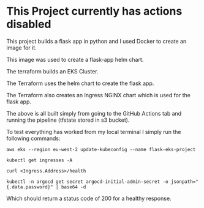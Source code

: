 # **This Project currently has actions disabled**

This project builds a flask app in python and I used Docker to create an image for it.

This image was used to create a flask-app helm chart.

The terraform builds an EKS Cluster.

The Terraform uses the helm chart to create the flask app.

The Terraform also creates an Ingress NGINX chart which is used for the flask app.

The above is all built simply from going to the GitHub Actions tab and running the pipeline (tfstate stored in s3 bucket).

To test everything has worked from my local terminal I simply run the following commands:

```
aws eks --region eu-west-2 update-kubeconfig --name flask-eks-project

kubectl get ingresses -A

curl <Ingress.Address>/health
 
kubectl -n argocd get secret argocd-initial-admin-secret -o jsonpath="{.data.password}" | base64 -d
```

Which should return a status code of 200 for a healthy response.